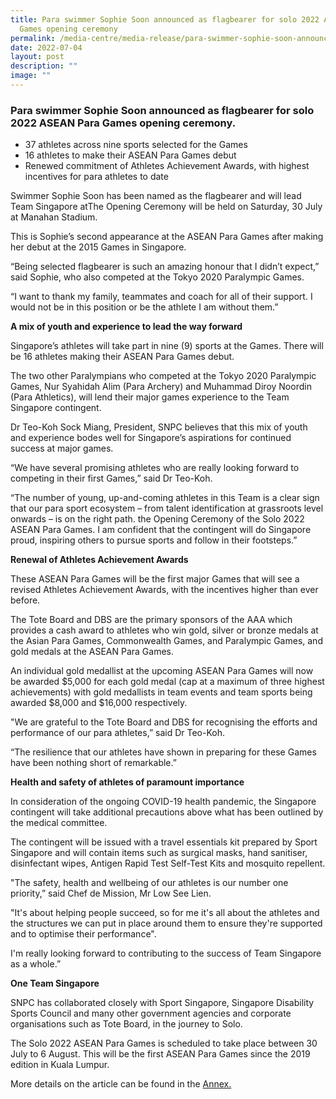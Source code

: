 ```yaml
---
title: Para swimmer Sophie Soon announced as flagbearer for solo 2022 ASEAN Para
  Games opening ceremony
permalink: /media-centre/media-release/para-swimmer-sophie-soon-announced-as-flagbearer-for-solo-2022-asean/
date: 2022-07-04
layout: post
description: ""
image: ""
---
```

### **Para swimmer Sophie Soon announced as flagbearer for solo 2022 ASEAN Para Games opening ceremony.**

* 37 athletes across nine sports selected for the Games
* 16 athletes to make their ASEAN Para Games debut
* Renewed commitment of Athletes Achievement Awards, with highest incentives for para athletes to date

Swimmer Sophie Soon has been named as the flagbearer and will lead Team Singapore atThe Opening Ceremony will be held on Saturday, 30 July at Manahan Stadium. 

This is Sophie’s second appearance at the ASEAN Para Games after making her debut at the 2015 Games in Singapore.

“Being selected flagbearer is such an amazing honour that I didn’t expect,” said Sophie, who also competed at the Tokyo 2020 Paralympic Games.

“I want to thank my family, teammates and coach for all of their support. I would not be in this position or be the athlete I am without them.”

**A mix of youth and experience to lead the way forward**

Singapore’s athletes will take part in nine (9) sports at the Games. There will be 16 athletes making their ASEAN Para Games debut.

The two other Paralympians who competed at the Tokyo 2020 Paralympic Games, Nur Syahidah Alim (Para Archery) and Muhammad Diroy Noordin (Para Athletics), will lend their major games experience to the Team Singapore contingent.

Dr Teo-Koh Sock Miang, President, SNPC believes that this mix of youth and experience bodes well for Singapore’s aspirations for continued success at major games.

“We have several promising athletes who are really looking forward to competing in their first Games,” said Dr Teo-Koh.

“The number of young, up-and-coming athletes in this Team is a clear sign that our para sport ecosystem – from talent identification at grassroots level onwards – is on the right path. the Opening Ceremony of the Solo 2022 ASEAN Para Games. I am confident that the contingent will do Singapore proud, inspiring others to pursue sports and follow in their footsteps.”

**Renewal of Athletes Achievement Awards**

These ASEAN Para Games will be the first major Games that will see a revised Athletes Achievement Awards, with the incentives higher than ever before.

The Tote Board and DBS are the primary sponsors of the AAA which provides a cash award to athletes who win gold, silver or bronze medals at the Asian Para Games, Commonwealth Games, and Paralympic Games, and gold medals at the ASEAN Para Games.

An individual gold medallist at the upcoming ASEAN Para Games will now be awarded $5,000 for each gold medal (cap at a maximum of three highest achievements) with gold medallists in team events and team sports being awarded $8,000 and $16,000 respectively.

"We are grateful to the Tote Board and DBS for recognising the efforts and performance of our para athletes,” said Dr Teo-Koh.

“The resilience that our athletes have shown in preparing for these Games have been nothing short of remarkable.”

**Health and safety of athletes of paramount importance**

In consideration of the ongoing COVID-19 health pandemic, the Singapore contingent will take additional precautions above what has been outlined by the medical committee.

The contingent will be issued with a travel essentials kit prepared by Sport Singapore and will contain items such as surgical masks, hand sanitiser, disinfectant wipes, Antigen Rapid Test Self-Test Kits and mosquito repellent.

"The safety, health and wellbeing of our athletes is our number one priority,” said Chef de Mission, Mr Low See Lien.

"It's about helping people succeed, so for me it's all about the athletes and the structures we can put in place around them to ensure they're supported and to optimise their performance".

I'm really looking forward to contributing to the success of Team Singapore as a whole.”

**One Team Singapore**

SNPC has collaborated closely with Sport Singapore, Singapore Disability Sports Council and many other government agencies and corporate organisations such as Tote Board, in the journey to Solo.

The Solo 2022 ASEAN Para Games is scheduled to take place between 30 July to 6 August. This will be the first ASEAN Para Games since the 2019 edition in Kuala Lumpur. 

More details on the article can be found in the [Annex.](/files/Media%20Centre/Media%20Release/2022/July/Media%20Release-Flag%20Presentation-Solo%202022-final.pdf)